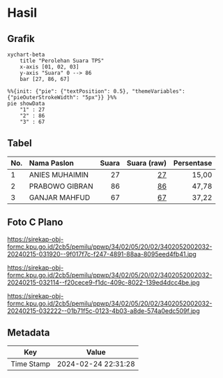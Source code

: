 # Hasil

## Grafik

```mermaid
xychart-beta
    title "Perolehan Suara TPS"
    x-axis [01, 02, 03]
    y-axis "Suara" 0 --> 86
    bar [27, 86, 67]
```

```mermaid
%%{init: {"pie": {"textPosition": 0.5}, "themeVariables": {"pieOuterStrokeWidth": "5px"}} }%%
pie showData
    "1" : 27
    "2" : 86
    "3" : 67
```

## Tabel

| No. | Nama Paslon    | Suara | Suara (raw) | Persentase |
|:--- |:-------------- | -----:| -----------:| ----------:|
| 1   | ANIES MUHAIMIN | 27    | [27][p-1]   | 15,00      |
| 2   | PRABOWO GIBRAN | 86    | [86][p-2]   | 47,78      |
| 3   | GANJAR MAHFUD  | 67    | [67][p-3]   | 37,22      |


[p-1]: https://github.com/gigit-pemilu/pemilu-2024-34-di-yogyakarta/blob/main/pilpres/hitung-suara/sub/34-di-yogyakarta/sub/02-bantul/sub/05-bambanglipuro/sub/2002-mulyodadi/sub/032-tps/sub/paslon-1.txt
[p-2]: https://github.com/gigit-pemilu/pemilu-2024-34-di-yogyakarta/blob/main/pilpres/hitung-suara/sub/34-di-yogyakarta/sub/02-bantul/sub/05-bambanglipuro/sub/2002-mulyodadi/sub/032-tps/sub/paslon-2.txt
[p-3]: https://github.com/gigit-pemilu/pemilu-2024-34-di-yogyakarta/blob/main/pilpres/hitung-suara/sub/34-di-yogyakarta/sub/02-bantul/sub/05-bambanglipuro/sub/2002-mulyodadi/sub/032-tps/sub/paslon-3.txt

## Foto C Plano

https://sirekap-obj-formc.kpu.go.id/2cb5/pemilu/ppwp/34/02/05/20/02/3402052002032-20240215-031920--9f017f7c-f247-4891-88aa-8095eed4fb41.jpg

https://sirekap-obj-formc.kpu.go.id/2cb5/pemilu/ppwp/34/02/05/20/02/3402052002032-20240215-032114--f20cece9-f1dc-409c-8022-139ed4dcc4be.jpg

https://sirekap-obj-formc.kpu.go.id/2cb5/pemilu/ppwp/34/02/05/20/02/3402052002032-20240215-032222--01b71f5c-0123-4b03-a8de-574a0edc509f.jpg


## Metadata

| Key        | Value               |
| ---------- | ------------------- |
| Time Stamp | 2024-02-24 22:31:28 |



